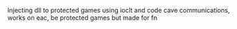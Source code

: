 Injecting dll to protected games using ioclt and code cave communications, works on eac, be protected games but made for fn
